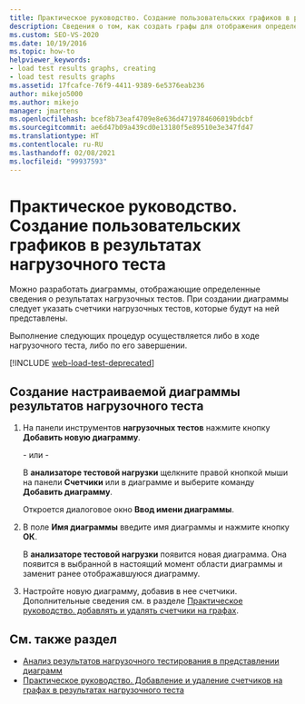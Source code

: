 ```yaml
---
title: Практическое руководство. Создание пользовательских графиков в результатах нагрузочного теста
description: Сведения о том, как создать графы для отображения определенной информации о результатах нагрузочных тестов при их выполнении или после их завершения.
ms.custom: SEO-VS-2020
ms.date: 10/19/2016
ms.topic: how-to
helpviewer_keywords:
- load test results graphs, creating
- load test results graphs
ms.assetid: 17fcafce-76f9-4411-9389-6e5376eab236
author: mikejo5000
ms.author: mikejo
manager: jmartens
ms.openlocfilehash: bcef8b73eaf4709e8e636d4719784606019bdcbf
ms.sourcegitcommit: ae6d47b09a439cd0e13180f5e89510e3e347fd47
ms.translationtype: HT
ms.contentlocale: ru-RU
ms.lasthandoff: 02/08/2021
ms.locfileid: "99937593"
---
```

# <a name="how-to-create-custom-graphs-in-load-test-results"></a>Практическое руководство. Создание пользовательских графиков в результатах нагрузочного теста

Можно разработать диаграммы, отображающие определенные сведения о результатах нагрузочных тестов. При создании диаграммы следует указать счетчики нагрузочных тестов, которые будут на ней представлены.

Выполнение следующих процедур осуществляется либо в ходе нагрузочного теста, либо по его завершении.

[!INCLUDE [web-load-test-deprecated](includes/web-load-test-deprecated.md)]

## <a name="to-create-a-custom-load-test-results-graph"></a>Создание настраиваемой диаграммы результатов нагрузочного теста

1. На панели инструментов **нагрузочных тестов** нажмите кнопку **Добавить новую диаграмму**.

     \- или -

     В **анализаторе тестовой нагрузки** щелкните правой кнопкой мыши на панели **Счетчики** или в диаграмме и выберите команду **Добавить диаграмму**.

     Откроется диалоговое окно **Ввод имени диаграммы**.

2. В поле **Имя диаграммы** введите имя диаграммы и нажмите кнопку **ОК**.

     В **анализаторе тестовой нагрузки** появится новая диаграмма. Она появится в выбранной в настоящий момент области диаграммы и заменит ранее отображавшуюся диаграмму.

3. Настройте новую диаграмму, добавив в нее счетчики. Дополнительные сведения см. в разделе [Практическое руководство. добавлять и удалять счетчики на графах](../test/how-to-add-and-delete-counters-on-graphs-in-load-test-results.md).

## <a name="see-also"></a>См. также раздел

- [Анализ результатов нагрузочного тестирования в представлении диаграмм](../test/analyze-load-test-results-in-the-graphs-view.md)
- [Практическое руководство. Добавление и удаление счетчиков на графах в результатах нагрузочного теста](../test/how-to-add-and-delete-counters-on-graphs-in-load-test-results.md)
